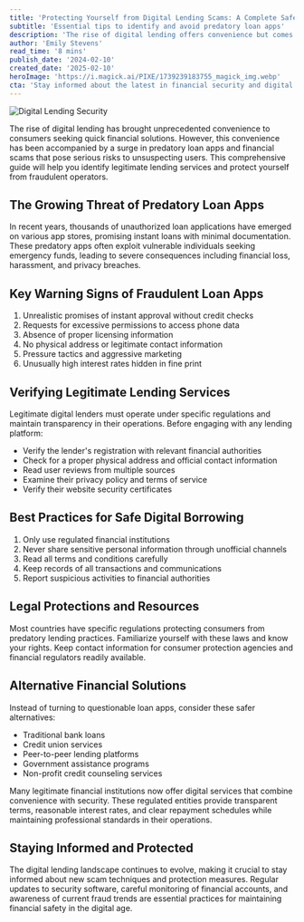 ```yaml
---
title: 'Protecting Yourself from Digital Lending Scams: A Complete Safety Guide'
subtitle: 'Essential tips to identify and avoid predatory loan apps'
description: 'The rise of digital lending offers convenience but comes with scams. Learn to identify legitimate services and protect yourself from fraudulent loan apps with this safety guide.'
author: 'Emily Stevens'
read_time: '8 mins'
publish_date: '2024-02-10'
created_date: '2025-02-10'
heroImage: 'https://i.magick.ai/PIXE/1739239183755_magick_img.webp'
cta: 'Stay informed about the latest in financial security and digital banking safety. Follow us on LinkedIn for regular updates on protecting your financial well-being in the digital age.'
---
```


![Digital Lending Security](https://i.magick.ai/PIXE/1739239183752_magick_img.webp)

The rise of digital lending has brought unprecedented convenience to consumers seeking quick financial solutions. However, this convenience has been accompanied by a surge in predatory loan apps and financial scams that pose serious risks to unsuspecting users. This comprehensive guide will help you identify legitimate lending services and protect yourself from fraudulent operators.

## The Growing Threat of Predatory Loan Apps

In recent years, thousands of unauthorized loan applications have emerged on various app stores, promising instant loans with minimal documentation. These predatory apps often exploit vulnerable individuals seeking emergency funds, leading to severe consequences including financial loss, harassment, and privacy breaches.

## Key Warning Signs of Fraudulent Loan Apps

1. Unrealistic promises of instant approval without credit checks
2. Requests for excessive permissions to access phone data
3. Absence of proper licensing information
4. No physical address or legitimate contact information
5. Pressure tactics and aggressive marketing
6. Unusually high interest rates hidden in fine print

## Verifying Legitimate Lending Services

Legitimate digital lenders must operate under specific regulations and maintain transparency in their operations. Before engaging with any lending platform:

- Verify the lender's registration with relevant financial authorities
- Check for a proper physical address and official contact information
- Read user reviews from multiple sources
- Examine their privacy policy and terms of service
- Verify their website security certificates

## Best Practices for Safe Digital Borrowing

1. Only use regulated financial institutions
2. Never share sensitive personal information through unofficial channels
3. Read all terms and conditions carefully
4. Keep records of all transactions and communications
5. Report suspicious activities to financial authorities

## Legal Protections and Resources

Most countries have specific regulations protecting consumers from predatory lending practices. Familiarize yourself with these laws and know your rights. Keep contact information for consumer protection agencies and financial regulators readily available.

## Alternative Financial Solutions

Instead of turning to questionable loan apps, consider these safer alternatives:

- Traditional bank loans
- Credit union services
- Peer-to-peer lending platforms
- Government assistance programs
- Non-profit credit counseling services

Many legitimate financial institutions now offer digital services that combine convenience with security. These regulated entities provide transparent terms, reasonable interest rates, and clear repayment schedules while maintaining professional standards in their operations.

## Staying Informed and Protected

The digital lending landscape continues to evolve, making it crucial to stay informed about new scam techniques and protection measures. Regular updates to security software, careful monitoring of financial accounts, and awareness of current fraud trends are essential practices for maintaining financial safety in the digital age.